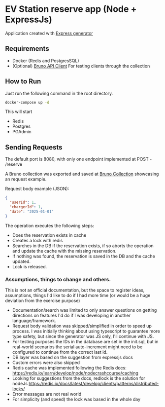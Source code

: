 # EV Station reserve app (Node + ExpressJs)

Application created with [Express generator](https://expressjs.com/en/starter/generator.html)

## Requirements

 - Docker (Redis and PostgresSQL)
 - (Optional) [Bruno API Client](https://www.usebruno.com/) For testing clients through the collection

## How to Run

Just run the following command in the root directory.

```bash
docker-compose up -d
```

This will start

 - Redis
 - Postgres
 - PGAdmin


## Sending Requests

The default port is 8080, with only one endpoint implemented at POST - /reserve

A Bruno collection was exported and saved at [Bruno Collection](./_bruno_collection/) showcasing an request example.

Request body example (JSON):
```json
{
  "userId": 1,
  "chargerId": 1,
  "date": "2025-01-01"
}
```

The operation executes the following steps:
 - Does the reservation exists in cache
 - Creates a lock with redis
 - Searches in the DB if the reservation exists, if so aborts the operation and update the cache with the missing reservation.
 - If nothing was found, the reservation is saved in the DB and the cache updated.
 - Lock is released.

### Assumptions, things to change and others.

This is not an official documentation, but the space to register ideas, assumptions, things I'd like to do if I had more time (or would be a huge deviation from the exercise purpose)
 - Documentation/search was limited to only answer questions on getting directions on features I'd do if I was developing in another language/framework.
 - Request body validation was skipped/simplified in order to speed up process. I was initially thinking about using typescript to guarantee more type safety, but since the generator was JS only, I'll continue with JS.
 - For testing purposes the IDs in the database are set in the init.sql, but in real-world scenarios the serial auto-increment might need to be configured to continue from the correct last id.
 - DB layer was based on the suggestion from expressjs docs
 - Custom errors were also skipped
 - Redis cache was implemented following the Redis docs: https://redis.io/learn/develop/node/nodecrashcourse/caching
 - Looking for suggestions from the docs, redlock is the solution for nodeJs https://redis.io/docs/latest/develop/clients/patterns/distributed-locks/
 - Error messages are not real world
 - For simplicity (and speed) the lock was based in the whole day